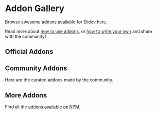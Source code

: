 # Addon Gallery

Browse awesome addons available for Slidev here.

Read more about [how to use addons](../guide/theme-addon#use-addon), or [how to write your own](../guide/write-an-addon) and share with the community!

## Official Addons

<ClientOnly>
  <AddonGallery collection="official"/>
</ClientOnly>

## Community Addons

Here are the curated addons made by the community.

<!-- Edit in ./docs/.vitepress/addons.ts -->
<ClientOnly>
  <AddonGallery collection="community"/>
</ClientOnly>

## More Addons

Find all the [addons available on NPM](https://www.npmjs.com/search?q=keywords%3Aslidev-addon).
